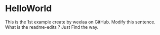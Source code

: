 # HelloWorld
This is the 1st example create by weelaa on GitHub.
Modify this sentence.  What is the readme-edits ?
Just Find the way.
